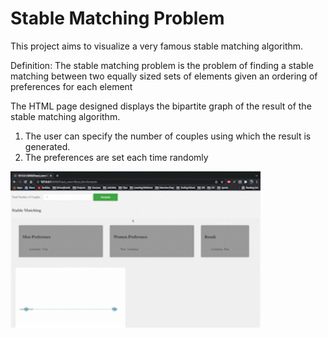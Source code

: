 # Stable Matching Problem

This project aims to visualize a very famous stable matching algorithm.

Definition: The stable matching problem is the problem of finding a stable matching between two equally sized sets of elements given an ordering of preferences for each element

The HTML page designed displays the bipartite graph of the result of the stable matching algorithm.

1. The user can specify the number of couples using which the result is generated.
2. The preferences are set each time randomly


<img src="stableMatching.gif" width="400" height="250"/>

<!-- ![](stableMatching.gif) -->
